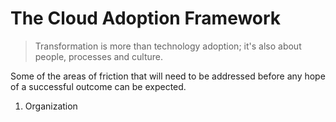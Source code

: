 # The Cloud Adoption Framework
> Transformation is more than technology adoption; it's also about people, processes and culture.

Some of the areas of friction that will need to be addressed before any hope of a successful outcome can be expected.
1. Organization
<!--stackedit_data:
eyJoaXN0b3J5IjpbLTE2NjQ0NTY4MjBdfQ==
-->